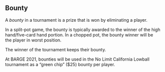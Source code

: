 Bounty
------

A *bounty* in a tournament is a prize that is won by eliminating a player. 

In a split-pot game, the bounty is typically awarded to the winner of the high
hand/five-card hand portion.  In a chopped pot, the bounty winner will be the
player in worst position.

The winner of the tournament keeps their bounty.

At BARGE 2021, bounties will be used in the No Limit California Lowball
tournament as a “green chip” ($25) bounty per player.
